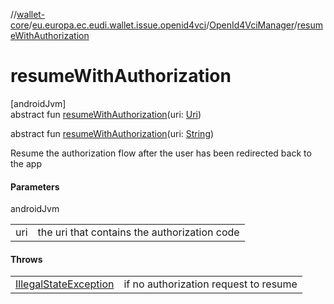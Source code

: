 //[wallet-core](../../../index.md)/[eu.europa.ec.eudi.wallet.issue.openid4vci](../index.md)/[OpenId4VciManager](index.md)/[resumeWithAuthorization](resume-with-authorization.md)

# resumeWithAuthorization

[androidJvm]\
abstract fun [resumeWithAuthorization](resume-with-authorization.md)(uri: [Uri](https://developer.android.com/reference/kotlin/android/net/Uri.html))

abstract fun [resumeWithAuthorization](resume-with-authorization.md)(uri: [String](https://kotlinlang.org/api/latest/jvm/stdlib/kotlin/-string/index.html))

Resume the authorization flow after the user has been redirected back to the app

#### Parameters

androidJvm

| | |
|---|---|
| uri | the uri that contains the authorization code |

#### Throws

| | |
|---|---|
| [IllegalStateException](https://kotlinlang.org/api/latest/jvm/stdlib/kotlin/-illegal-state-exception/index.html) | if no authorization request to resume |
